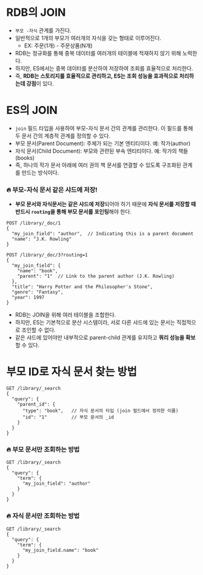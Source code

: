 # RDB의 JOIN
- `부모 -자식` 관계를 가진다.
- 일반적으로 1개의 부모가 여러개의 자식을 갖는 형태로 이루어진다.
  - EX: 주문(1개) - 주문상품(N개)
- RDB는 정규화를 통해 중복 데이터를 여러개의 테이블에 적재하지 않기 위해 노력한다.
- 하지만, ES에서는 중복 데이터를 분산하여 저장하여 조회를 효율적으로 처리한다.
- 즉, **RDB는 스토리지를 효율적으로 관리하고, ES는 조회 성능을 효과적으로 처리하는데 강점**이 있다.

# ES의 JOIN
- `join` 필드 타입을 사용하여 부모-자식 문서 간의 관계를 관리한다. 이 필드를 통해 두 문서 간의 계층적 관계를 정의할 수 있다.
- 부모 문서(Parent Document): 주체가 되는 기본 엔티티이다. 예: 작가(author)
- 자식 문서(Child Document): 부모와 관련된 부속 엔티티이다. 예: 작가의 책들(books)
- 즉, 하나의 작가 문서 아래에 여러 권의 책 문서를 연결할 수 있도록 구조화된 관계를 만드는 방식이다.

### 🔥 부모-자식 문서 같은 샤드에 저장!
- **부모 문서와 자식문서는 같은 샤드에 저장**되어야 하기 때문에 **자식 문서를 저장할 때 반드시 `routing`을 통해 부모 문서를 포인팅**해야 한다.
```
POST /library/_doc/1
{
  "my_join_field": "author",  // Indicating this is a parent document
  "name": "J.K. Rowling"
}

POST /library/_doc/3?routing=1
{
  "my_join_field": {
    "name": "book",
    "parent": "1"  // Link to the parent author (J.K. Rowling)
  },
  "title": "Harry Potter and the Philosopher's Stone",
  "genre": "Fantasy",
  "year": 1997
}
```
- RDB는 JOIN을 위해 여러 테이블을 조합한다.
- 하지만, ES는 기본적으로 분산 시스템이라, 서로 다른 샤드에 있는 문서는 직접적으로 조인할 수 없다.
- 같은 샤드에 있어야만 내부적으로 parent-child 관계를 유지하고 **쿼리 성능을 확보**할 수 있다.

# 부모 ID로 자식 문서 찾는 방법
```
GET /library/_search
{
  "query": {
    "parent_id": {
      "type": "book",   // 자식 문서의 타입 (join 필드에서 정의한 이름)
      "id": "1"         // 부모 문서의 _id
    }
  }
}
```

### 🔥 부모 문서만 조회하는 방법
```
GET /library/_search
{
  "query": {
    "term": {
      "my_join_field": "author"
    }
  }
}
```

### 🔥 자식 문서만 조회하는 방법
```
GET /library/_search
{
  "query": {
    "term": {
      "my_join_field.name": "book"
    }
  }
}
```